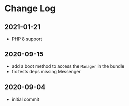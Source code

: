 Change Log
==========

2021-01-21
----------

 * PHP 8 support

2020-09-15
----------

 * add a boot method to access the `Manager` in the bundle
 * fix tests deps missing Messenger

2020-09-04
----------

 * initial commit
